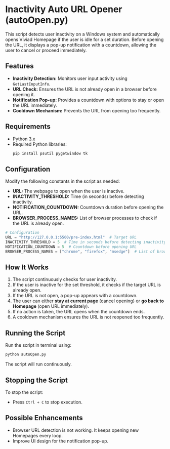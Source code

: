 # Inactivity Auto URL Opener (autoOpen.py)

This script detects user inactivity on a Windows system and automatically opens Viviad Homepage if the user is idle for a set duration. Before opening the URL, it displays a pop-up notification with a countdown, allowing the user to cancel or proceed immediately.

## Features
- **Inactivity Detection:** Monitors user input activity using `GetLastInputInfo`.
- **URL Check:** Ensures the URL is not already open in a browser before opening it.
- **Notification Pop-up:** Provides a countdown with options to stay or open the URL immediately.
- **Cooldown Mechanism:** Prevents the URL from opening too frequently.

## Requirements
- Python 3.x
- Required Python libraries:
  ```sh
  pip install psutil pygetwindow tk
  ```

## Configuration
Modify the following constants in the script as needed:
- **URL:** The webpage to open when the user is inactive.
- **INACTIVITY_THRESHOLD:** Time (in seconds) before detecting inactivity.
- **NOTIFICATION_COUNTDOWN:** Countdown duration before opening the URL.
- **BROWSER_PROCESS_NAMES:** List of browser processes to check if the URL is already open.

```python
# Configuration
URL = "http://127.0.0.1:5500/pre-index.html"  # Target URL
INACTIVITY_THRESHOLD = 5  # Time in seconds before detecting inactivity
NOTIFICATION_COUNTDOWN = 5  # Countdown before opening URL
BROWSER_PROCESS_NAMES = ["chrome", "firefox", "msedge"]  # List of browser names
```

## How It Works
1. The script continuously checks for user inactivity.
2. If the user is inactive for the set threshold, it checks if the target URL is already open.
3. If the URL is not open, a pop-up appears with a countdown.
4. The user can either **stay at current page** (cancel opening) or **go back to Homepage** (open URL immediately).
5. If no action is taken, the URL opens when the countdown ends.
6. A cooldown mechanism ensures the URL is not reopened too frequently.

## Running the Script
Run the script in terminal using:
```sh
python autoOpen.py
```
The script will run continuously.

## Stopping the Script
To stop the script:
- Press `Ctrl + C` to stop execution.


## Possible Enhancements
- Browser URL detection is not working. It keeps opening new Homepages every loop.
- Improve UI design for the notification pop-up.


